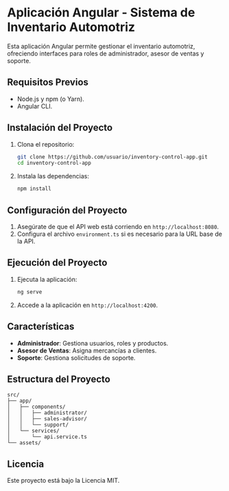 
# Aplicación Angular - Sistema de Inventario Automotriz

Esta aplicación Angular permite gestionar el inventario automotriz, ofreciendo interfaces para roles de administrador, asesor de ventas y soporte.

## Requisitos Previos
- Node.js y npm (o Yarn).
- Angular CLI.

## Instalación del Proyecto
1. Clona el repositorio:
   ```bash
   git clone https://github.com/usuario/inventory-control-app.git
   cd inventory-control-app
   ```

2. Instala las dependencias:
   ```bash
   npm install
   ```

## Configuración del Proyecto
1. Asegúrate de que el API web está corriendo en `http://localhost:8080`.
2. Configura el archivo `environment.ts` si es necesario para la URL base de la API.

## Ejecución del Proyecto
1. Ejecuta la aplicación:
   ```bash
   ng serve
   ```

2. Accede a la aplicación en `http://localhost:4200`.

## Características
- **Administrador**: Gestiona usuarios, roles y productos.
- **Asesor de Ventas**: Asigna mercancías a clientes.
- **Soporte**: Gestiona solicitudes de soporte.

## Estructura del Proyecto
```
src/
├── app/
│   ├── components/
│   │   ├── administrator/
│   │   ├── sales-advisor/
│   │   └── support/
│   └── services/
│       └── api.service.ts
└── assets/
```

## Licencia
Este proyecto está bajo la Licencia MIT.
